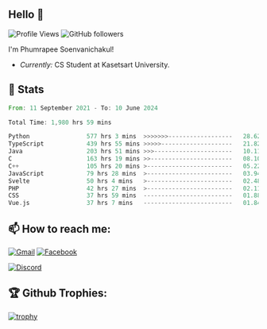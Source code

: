 
<h2>Hello 👋</h2> 

![Profile Views](https://komarev.com/ghpvc/?username=Homiez09&label=Profile%20views&color=0e75b6&style=flat)
![GitHub followers](https://img.shields.io/github/followers/HomieZ09.svg?style=social&label=Follow)


I'm Phumrapee Soenvanichakul!

- <i>Currently:</i> CS Student at Kasetsart University.

<h2>👀 Stats</h2>

<!--START_SECTION:waka-->

```rust
From: 11 September 2021 - To: 10 June 2024

Total Time: 1,980 hrs 59 mins

Python                577 hrs 3 mins  >>>>>>>------------------   28.62 %
TypeScript            439 hrs 55 mins >>>>>--------------------   21.82 %
Java                  203 hrs 51 mins >>>----------------------   10.11 %
C                     163 hrs 19 mins >>-----------------------   08.10 %
C++                   105 hrs 20 mins >------------------------   05.22 %
JavaScript            79 hrs 28 mins  >------------------------   03.94 %
Svelte                50 hrs 4 mins   >------------------------   02.48 %
PHP                   42 hrs 27 mins  >------------------------   02.11 %
CSS                   37 hrs 59 mins  -------------------------   01.88 %
Vue.js                37 hrs 7 mins   -------------------------   01.84 %
```

<!--END_SECTION:waka-->

<h2>📫 How to reach me:</h2>

<a href="mailto:phumrapeesoen1@gmail.com">![Gmail](https://img.shields.io/badge/Gmail-D14836?style=for-the-badge&logo=gmail&logoColor=white)</a> 
<a href="https://web.facebook.com/phumrapee.soenvanichakul.3/">![Facebook](https://img.shields.io/badge/Facebook-4267B2?style=for-the-badge&logo=facebook&logoColor=white)</a>

<a href="https://discord.gg/EWnAEUtFVm">![Discord](https://discord.c99.nl/widget/theme-1/297740667784921089.png)</a> 

<h2>🏆 Github Trophies:</h2>

[![trophy](https://github-profile-trophy.vercel.app/?username=Homiez09&theme=discord&row=1)](https://github.com/ryo-ma/github-profile-trophy)
